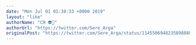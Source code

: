 ```yaml
---
date: "Mon Jul 01 01:38:33 +0000 2019"
layout: "like"
authorName: "СЯ 👽💚"
authorUrl: "https://twitter.com/Sere_Arga"
originalPost: "https://twitter.com/Sere_Arga/status/1145506948235898880"
---
```

